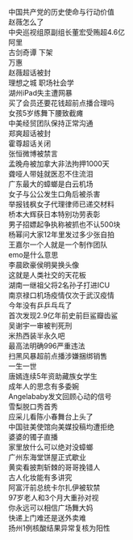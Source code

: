中国共产党的历史使命与行动价值  
赵薇怎么了  
中央巡视组原副组长董宏受贿超4.6亿  
阿里  
古剑奇谭 下架  
万惠  
赵薇超话被封  
理想之城 职场社会学  
湖州iPad失主遭网暴  
买了会员还要花钱超前点播合理吗  
女孩5岁练舞下腰致截瘫  
中美经贸团队保持正常沟通  
郑爽超话被封  
霍尊超话关闭  
张恒微博被禁言  
孟晚舟被加拿大非法拘押1000天  
聋哑人带娃就医忍不住流泪  
广东最大的蟑螂是白云机场  
女子与公公发生口角后被杀害  
举报钱枫女子代理律师已递交材料  
桥本大辉获日本特别功劳表彰  
男子招嫖起争执称被抓也不认500块  
杨幂问大家12年里发过多少张自拍  
王嘉尔一个人就是一个制作团队  
emo是什么意思  
李晨欧豪侯明昊换头像  
这就是人类社交的天花板  
湖南一继祖父将2名孙子打进ICU  
南京禄口机场疫情仅次于武汉疫情  
今年没有乒乒乓乓了  
首次发现2.9亿年前史前巨鲨瓣齿鲨  
吴谢宇一审被判死刑  
米热西装半永久吧  
最高法明确996严重违法  
扫黑风暴超前点播涉嫌捆绑销售  
一生一世  
唐嫣连续5年资助藏族女学生  
成年人的思念有多委婉  
Angelababy发文回顾心动的信号  
雪梨脱口秀首秀  
应采儿看陈小春舞台上头了  
中国驻美使馆向美媒投稿均遭拒绝  
婆婆的镯子直播  
家里放什么可以绝对没蟑螂  
广州东海堂饼屋正式歇业  
黄奕看披荆斩棘的哥哥挽错人  
古人化妆能有多讲究  
阿富汗前总统卡尔扎伊被软禁  
97岁老人和3个月大重孙对视  
你永远可以相信广场舞大妈  
快递上门难还是送外卖难  
扬州1例核酸结果异常复核为阳性  
